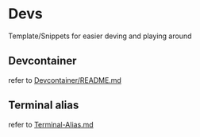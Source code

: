 # Devs

Template/Snippets for easier deving and playing around

## Devcontainer

refer to [Devcontainer/README.md](Devcontainer/README.md)

## Terminal alias

refer to [Terminal-Alias.md](Terminal-Alias.md)
